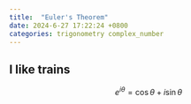```yaml
---
title:  "Euler's Theorem"
date: 2024-6-27 17:22:24 +0800
categories: trigonometry complex_number
---
```



## I like trains
$$
e^{i\theta} = \cos \theta + i\sin \theta
$$
